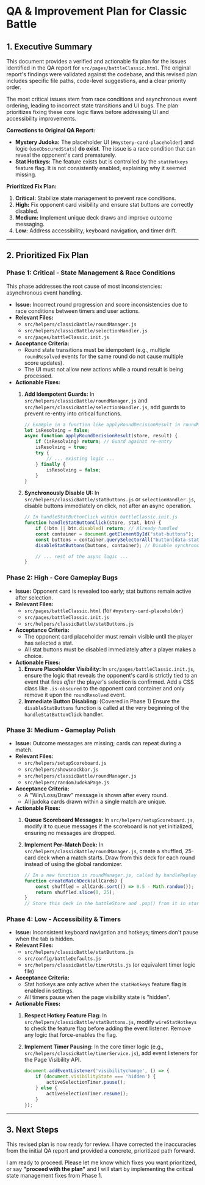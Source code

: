 # QA & Improvement Plan for Classic Battle

## 1. Executive Summary

This document provides a verified and actionable fix plan for the issues identified in the QA report for `src/pages/battleClassic.html`. The original report's findings were validated against the codebase, and this revised plan includes specific file paths, code-level suggestions, and a clear priority order.

The most critical issues stem from race conditions and asynchronous event ordering, leading to incorrect state transitions and UI bugs. The plan prioritizes fixing these core logic flaws before addressing UI and accessibility improvements.

**Corrections to Original QA Report:**

- **Mystery Judoka:** The placeholder UI (`#mystery-card-placeholder`) and logic (`useObscuredStats`) **do exist**. The issue is a race condition that can reveal the opponent's card prematurely.
- **Stat Hotkeys:** The feature exists but is controlled by the `statHotkeys` feature flag. It is not consistently enabled, explaining why it seemed missing.

**Prioritized Fix Plan:**

1. **Critical:** Stabilize state management to prevent race conditions.
2. **High:** Fix opponent card visibility and ensure stat buttons are correctly disabled.
3. **Medium:** Implement unique deck draws and improve outcome messaging.
4. **Low:** Address accessibility, keyboard navigation, and timer drift.

---

## 2. Prioritized Fix Plan

### Phase 1: Critical - State Management & Race Conditions

This phase addresses the root cause of most inconsistencies: asynchronous event handling.

- **Issue:** Incorrect round progression and score inconsistencies due to race conditions between timers and user actions.
- **Relevant Files:**
  - `src/helpers/classicBattle/roundManager.js`
  - `src/helpers/classicBattle/selectionHandler.js`
  - `src/pages/battleClassic.init.js`
- **Acceptance Criteria:**
  - Round state transitions must be idempotent (e.g., multiple `roundResolved` events for the same round do not cause multiple score updates).
  - The UI must not allow new actions while a round result is being processed.
- **Actionable Fixes:**
    1. **Add Idempotent Guards:** In `src/helpers/classicBattle/roundManager.js` and `src/helpers/classicBattle/selectionHandler.js`, add guards to prevent re-entry into critical functions.

        ```javascript
        // Example in a function like applyRoundDecisionResult in roundManager.js
        let isResolving = false;
        async function applyRoundDecisionResult(store, result) {
            if (isResolving) return; // Guard against re-entry
            isResolving = true;
            try {
                // ... existing logic ...
            } finally {
                isResolving = false;
            }
        }
        ```

    2. **Synchronously Disable UI:** In `src/helpers/classicBattle/statButtons.js` or `selectionHandler.js`, disable buttons immediately on click, not after an async operation.

        ```javascript
        // In handleStatButtonClick within battleClassic.init.js
        function handleStatButtonClick(store, stat, btn) {
            if (!btn || btn.disabled) return; // Already handled
            const container = document.getElementById("stat-buttons");
            const buttons = container.querySelectorAll("button[data-stat]");
            disableStatButtons(buttons, container); // Disable synchronously

            // ... rest of the async logic ...
        }
        ```

### Phase 2: High - Core Gameplay Bugs

- **Issue:** Opponent card is revealed too early; stat buttons remain active after selection.
- **Relevant Files:**
  - `src/pages/battleClassic.html` (for `#mystery-card-placeholder`)
  - `src/pages/battleClassic.init.js`
  - `src/helpers/classicBattle/statButtons.js`
- **Acceptance Criteria:**
  - The opponent card placeholder must remain visible until the player has selected a stat.
  - All stat buttons must be disabled immediately after a player makes a choice.
- **Actionable Fixes:**
    1. **Ensure Placeholder Visibility:** In `src/pages/battleClassic.init.js`, ensure the logic that reveals the opponent's card is strictly tied to an event that fires *after* the player's selection is confirmed. Add a CSS class like `.is-obscured` to the opponent card container and only remove it upon the `roundResolved` event.
    2. **Immediate Button Disabling:** (Covered in Phase 1) Ensure the `disableStatButtons` function is called at the very beginning of the `handleStatButtonClick` handler.

### Phase 3: Medium - Gameplay Polish

- **Issue:** Outcome messages are missing; cards can repeat during a match.
- **Relevant Files:**
  - `src/helpers/setupScoreboard.js`
  - `src/helpers/showsnackbar.js`
  - `src/helpers/classicBattle/roundManager.js`
  - `src/helpers/randomJudokaPage.js`
- **Acceptance Criteria:**
  - A "Win/Loss/Draw" message is shown after every round.
  - All judoka cards drawn within a single match are unique.
- **Actionable Fixes:**
    1. **Queue Scoreboard Messages:** In `src/helpers/setupScoreboard.js`, modify it to queue messages if the scoreboard is not yet initialized, ensuring no messages are dropped.
    2. **Implement Per-Match Deck:** In `src/helpers/classicBattle/roundManager.js`, create a shuffled, 25-card deck when a match starts. Draw from this deck for each round instead of using the global randomizer.

        ```javascript
        // In a new function in roundManager.js, called by handleReplay or at match start
        function createMatchDeck(allCards) {
            const shuffled = allCards.sort(() => 0.5 - Math.random());
            return shuffled.slice(0, 25);
        }
        // Store this deck in the battleStore and .pop() from it in startRound.
        ```

### Phase 4: Low - Accessibility & Timers

- **Issue:** Inconsistent keyboard navigation and hotkeys; timers don't pause when the tab is hidden.
- **Relevant Files:**
  - `src/helpers/classicBattle/statButtons.js`
  - `src/config/battleDefaults.js`
  - `src/helpers/classicBattle/timerUtils.js` (or equivalent timer logic file)
- **Acceptance Criteria:**
  - Stat hotkeys are only active when the `statHotkeys` feature flag is enabled in settings.
  - All timers pause when the page visibility state is "hidden".
- **Actionable Fixes:**
    1. **Respect Hotkey Feature Flag:** In `src/helpers/classicBattle/statButtons.js`, modify `wireStatHotkeys` to check the feature flag before adding the event listener. Remove any logic that force-enables the flag.
    2. **Implement Timer Pausing:** In the core timer logic (e.g., `src/helpers/classicBattle/timerService.js`), add event listeners for the Page Visibility API.

        ```javascript
        document.addEventListener('visibilitychange', () => {
            if (document.visibilityState === 'hidden') {
                activeSelectionTimer.pause();
            } else {
                activeSelectionTimer.resume();
            }
        });
        ```

---

## 3. Next Steps

This revised plan is now ready for review. I have corrected the inaccuracies from the initial QA report and provided a concrete, prioritized path forward.

I am ready to proceed. Please let me know which fixes you want prioritized, or say **"proceed with the plan"** and I will start by implementing the critical state management fixes from Phase 1.
